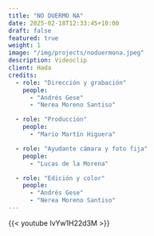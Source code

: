 ```yaml
---
title: "NO DUERMO NA"
date: 2025-02-18T12:33:45+10:00
draft: false
featured: true
weight: 1
image: "/img/projects/noduermona.jpeg"
description: Videoclip
client: Hada
credits:
  - role: "Dirección y grabación"
    people: 
      - "Andrés Gese"
      - "Nerea Moreno Santiso"

  - role: "Producción"
    people: 
      - "Mario Martín Higuera"

  - role: "Ayudante cámara y foto fija"
    people: 
      - "Lucas de la Morena"

  - role: "Edición y color"
    people: 
      - "Andrés Gese"
      - "Nerea Moreno Santiso"
---
```

{{< youtube IvYw1H22d3M >}}
